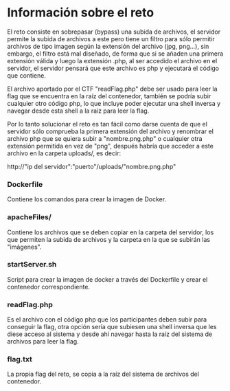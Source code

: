 # Información sobre el reto
El reto consiste en sobrepasar (bypass) una subida de archivos, el servidor permite la subida de archivos a este pero tiene un filtro para sólo permitir
archivos de tipo imagen según la extensión del archivo (jpg, png...), sin embargo, el filtro está mal diseñado, de forma que si se añaden una primera extensión
válida y luego la extensión .php, al ser accedido el archivo en el servidor, el servidor pensará que este archivo es php y ejecutará el código que contiene.

El archivo aportado por el CTF "readFlag.php" debe ser usado para leer la flag que se encuentra en la raíz del contenedor, también se podría subir cualquier otro
código php, lo que incluye poder ejecutar una shell inversa y navegar desde esta shell a la raíz para leer la flag.

Por lo tanto solucionar el reto es tan fácil como darse cuenta de que el servidor sólo comprueba la primera extensión del archivo y renombrar el archivo php que se 
quiera subir a "nombre.png.php" o cualquier otra extensión permitida en vez de "png", después habría que acceder a este archivo en la carpeta uploads/, es decir:

http://"ip del servidor":"puerto"/uploads/"nombre.png.php"

### Dockerfile
Contiene los comandos para crear la imagen de Docker.

### apacheFiles/
Contiene los archivos que se deben copiar en la carpeta del servidor, los que permiten la subida de archivos y la carpeta en la que se subirán las "imágenes".

### startServer.sh
Script para crear la imagen de docker a través del Dockerfile y crear el contenedor correspondiente.

### readFlag.php
Es el archivo con el código php que los participantes deben subir para conseguir la flag, otra opción sería que subiesen una shell inversa que les diese 
acceso al sistema y desde ahí navegar hasta la raíz del sistema de archivos para leer la flag.

### flag.txt
La propia flag del reto, se copia a la raíz del sistema de archivos del contenedor.
